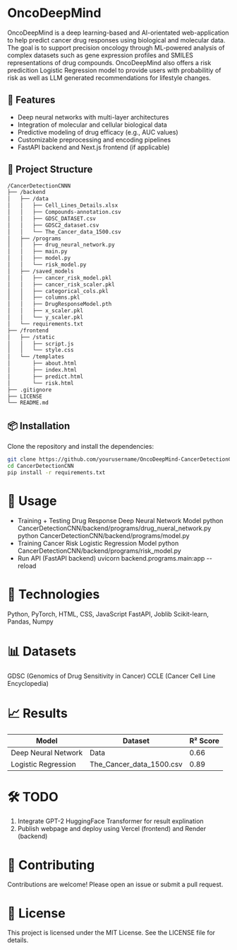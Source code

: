 # OncoDeepMind
OncoDeepMind is a deep learning-based and AI-orientated web-application to help predict cancer drug responses using biological and molecular data. The goal is to support precision oncology through ML-powered analysis of complex datasets such as gene expression profiles and SMILES representations of drug compounds. OncoDeepMind also offers a risk predicition Logistic Regression model to provide users with probabilitiy of risk as well as LLM generated recommendations for lifestyle changes.

## 🚀 Features
- Deep neural networks with multi-layer architectures
- Integration of molecular and cellular biological data
- Predictive modeling of drug efficacy (e.g., AUC values)
- Customizable preprocessing and encoding pipelines
- FastAPI backend and Next.js frontend (if applicable)

## 📁 Project Structure

```bash
/CancerDetectionCNNN
├── /backend
│   ├── /data
│   │   ├── Cell_Lines_Details.xlsx
│   │   ├── Compounds-annotation.csv
│   │   ├── GDSC_DATASET.csv
│   │   ├── GDSC2_dataset.csv
│   │   └── The_Cancer_data_1500.csv
│   ├── /programs
│   │   ├── drug_neural_network.py
│   │   ├── main.py
│   │   ├── model.py
│   │   └── risk_model.py
│   ├── /saved_models
│   │   ├── cancer_risk_model.pkl
│   │   ├── cancer_risk_scaler.pkl
│   │   ├── categorical_cols.pkl
│   │   ├── columns.pkl
│   │   ├── DrugResponseModel.pth
│   │   ├── x_scaler.pkl
│   │   └── y_scaler.pkl
│   └── requirements.txt
├── /frontend
│   ├── /static
│   │   ├── script.js
│   │   └── style.css
│   └── /templates
│       ├── about.html
│       ├── index.html
│       ├── predict.html
│       └── risk.html
├── .gitignore
├── LICENSE
└── README.md
```

## 📦 Installation

Clone the repository and install the dependencies:

```bash
git clone https://github.com/yourusername/OncoDeepMind-CancerDetectionCNN.git
cd CancerDetectionCNN
pip install -r requirements.txt
```

# 🧠 Usage
- Training + Testing Drug Response Deep Neural Network Model
python CancerDetectionCNN/backend/programs/drug_nueral_network.py
python CancerDetectionCNN/backend/programs/model.py
- Training Cancer Risk Logistic Regression Model
python CancerDetectionCNN/backend/programs/risk_model.py
- Run API (FastAPI backend)
uvicorn backend.programs.main:app --reload

# 🔬 Technologies
Python, PyTorch, HTML, CSS, JavaScript
FastAPI, Joblib
Scikit-learn, Pandas, Numpy

# 📊 Datasets
GDSC (Genomics of Drug Sensitivity in Cancer)
CCLE (Cancer Cell Line Encyclopedia)

# 📈 Results
| Model | Dataset | R² Score |
|----------|----------|----------|
| Deep Neural Network    | Data     | 0.66     |
| Logistic Regression    | The_Cancer_data_1500.csv     | 0.89     |

# 🛠️ TODO
1. Integrate GPT-2 HuggingFace Transformer for result explination
2. Publish webpage and deploy using Vercel (frontend) and Render (backend)

# 🤝 Contributing
Contributions are welcome! Please open an issue or submit a pull request.

# 📄 License
This project is licensed under the MIT License. See the LICENSE file for details.


